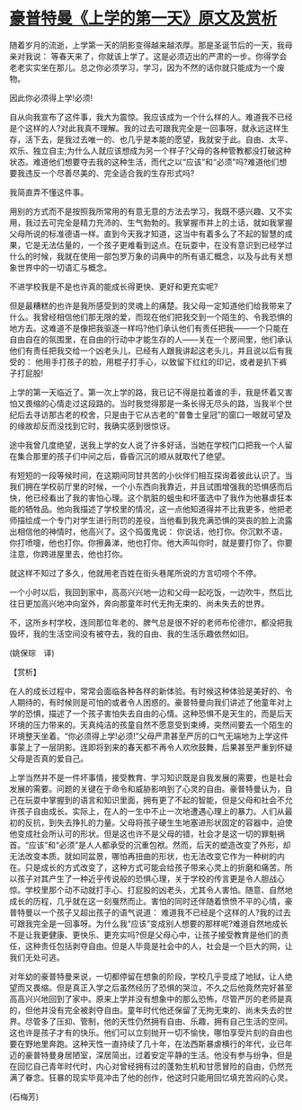 # [豪普特曼《上学的第一天》原文及赏析](https://www.vrrw.net/wx/12035.html)

随着岁月的流逝，上学第一天的阴影变得越来越浓厚。那是圣诞节后的一天，我母亲对我说： 等春天来了，你就该上学了。这是必须迈出的严肃的一步。你得学会老老实实坐在那儿。总之你必须学习，学习，因为不然的话你就只能成为一个废物。

因此你必须得上学!必须!

自从向我宣布了这件事，我大为震惊。我应该成为一个什么样的人。难道我不已经是个这样的人?对此我真不理解。我的过去可跟我完全是一回事呀，就永远这样生存，活下去，是我过去唯一的、也几乎是本能的愿望，我就安于此。自由、太平、欢乐、独立自主;为什么人就应该想成为另一个样子?父母的各种管教都没打破这种状态。难道他们想要夺去我的这种生活，而代之以“应该”和“必须”吗?难道他们想要我违反一个尽善尽美的、完全适合我的生存形式吗?



我简直弄不懂这件事。

用别的方式而不是按照我所常用的有意无意的方法去学习，我既不感兴趣、又不实用，我过去可完全是精力充沛的、生气勃勃的。我掌握市井上的土话，就如我掌握父母所说的标准德语一样。直到今天我才知道，这当中有着多么了不起的智慧的成果，它是无法估量的，一个孩子更难看到这点。在玩耍中，在没有意识到已经学过什么的时候，我就在使用一部包罗万象的词典中的所有语汇概念，以及与此有关想象世界中的一切语汇与概念。

不进学校我是不是也许真的能成长得更快、更好和更充实呢?

但是最糟糕的也许是我所感受到的灵魂上的痛楚。我父母一定知道他们给我带来了什么。我曾经相信他们那无限的爱，而现在他们把我交到一个陌生的、令我恐惧的地方去。这难道不是像把我驱逐一样吗?他们承认他们有责任把我——一个只能在自由自在的氛围里，在自由的行动中才能生存的人——关在一个房间里，他们承认他们有责任把我交给一个凶老头儿，已经有人跟我讲起这老头儿，并且说以后有我受的： 他用手打孩子的脸，用棍子打手心，以致留下红红的印记，或者是扒下裤子打屁股!

上学的第一天临近了。第一次上学的路，我已记不得是拉着谁的手，我是怀着又害怕又畏缩的心情走过这段路的。当时我觉得那是一条长得无尽头的路，当我半个世纪后去寻访那古老的校舍，只是由于它从古老的“普鲁士皇冠”的窗口一眼就可望及的缘故却反而没找到它时，我确实感到很惊讶。

途中我曾几度绝望，送我上学的女人说了许多好话，当她在学校门口把我一个人留在集合那里的孩子们中间之后，昏昏沉沉的顺从就取代了绝望。

有短短的一段等候时间，在这期间同甘共苦的小伙伴们相互探询着彼此认识了。当我们拥在学校前厅里的时候，一个小东西向我靠近，并且试图增强我的恐惧感而后快，他已经看出了我的害怕心理。这个肮脏的蛆虫和坏蛋选中了我作为他暴虐狂本能的牺牲品。他向我描述了学校里的情况，这一点他知道得并不比我更多，他把老师描绘成一个专门对学生进行刑罚的差役，当他看到我充满恐惧的哭丧的脸上流露出相信他的神情时，他高兴了。这个捣蛋鬼说： 你说话，他打你。你沉默不语，你打喷嚏，他也打你。你擦鼻涕，他也打你。他大声叫你时，就是要打你了。你要注意，你跨进屋里去，他也打你。

就这样不知过了多久，他就用老百姓在街头巷尾所说的方言叨唠个不停。

一个小时以后，我回到家中，高高兴兴地一边和父母一起吃饭，一边吹牛，然后比往日更加高兴地冲向室外，奔向那童年时代无拘无束的、尚未失去的世界。

不，这所乡村学校，连同那位年老的、脾气总是很不好的老师布伦德尔，都没把我毁坏，我的生活空间没有被夺去，我的自由、我的生活乐趣依然如旧。

(姚保琮　译)

【赏析】

在人的成长过程中，常常会面临各种各样的新体验。有时候这种体验是美好的、令人期待的，有时候则是可怕的或者令人困惑的。豪普特曼向我们讲述了他童年对上学的恐惧，描述了一个孩子害怕失去自由的心情。这种恐惧不是天生的，而是后天环境的压力带来的。天真纯洁的孩童自然不愿意受到束缚，突然间要去一个陌生的环境整天坐着。“你必须得上学!必须!”父母严肃甚至严厉的口气无端地为上学这件事蒙上了一层阴影。连即将到来的春天都不再令人欢欣鼓舞，后果甚至严重到怀疑父母是否真的爱自己。

上学当然并不是一件坏事情，接受教育、学习知识既是自我发展的需要，也是社会发展的需要。问题的关键在于命令和威胁影响到了心灵的自由。豪普特曼认为，自己在玩耍中掌握到的语言和知识里面，拥有更了不起的智能，但是父母和社会不允许孩子自由成长。实际上，在人的一生中不止一次地遭遇心理上的暴力。人们从最初的反抗，到失去挣扎的力量。父母将孩子硬生生地塞进形状固定的容器中，迫使他变成社会所认可的形状。但是这也许不是父母的错，社会才是这一切的罪魁祸首。“应该”和“必须”是人人都承受的沉重包袱。然而，后天的塑造改变了外形，却无法改变本质。就如同盆景，哪怕再扭曲的形状，也无法改变它作为一种树的内在。只是成长的方式改变了，这种方式可能会给孩子带来心灵上的折磨和痛苦。所以孩子对其产生了一种近乎传说般的恐惧心理，关于学校的传言更是令人胆战心惊。学校里那个动不动就打手心、打屁股的凶老头，尤其令人害怕。随意、自然地成长的历程，几乎就在这一刻戛然而止。害怕的同时还伴随着愤愤不平的心情，豪普特曼以一个孩子又超出孩子的语气说道： 难道我不已经是个这样的人?我的过去可跟我完全是一回事呀。为什么我“应该”变成别人想要的那样呢?难道自然地成长不是让我更健康、更快乐、更充实吗?但是父母心中，让孩子接受教育是他们的责任，这种责任包括剥夺自由。但是人毕竟是社会中的人，社会是一个巨大的网，让我们无处可逃。

对年幼的豪普特曼来说，一切都停留在想象的阶段，学校几乎变成了地狱，让人绝望而又畏缩。但是真正入学之后虽然经历了恐惧的哭泣，不久之后他竟然完好甚至高高兴兴地回到了家中。原来上学并没有想象中的那么恐怖，尽管严厉的老师是真的，但他并没有完全被剥夺自由。童年时代他还保留了无拘无束的、尚未失去的世界。尽管多了压抑、管制，他的天性仍然拥有自由、乐趣，拥有自己生活的空间。这也许是孩子才有的快乐。他们可以立刻抛开一切不愉快，哪怕享受片刻的自由也要在野地里奔跑。这种天性一直持续了几十年，在法西斯暴虐横行的年代，业已年迈的豪普特曼身居陋室，深居简出，过着安定平静的生活。他没有参与纷争，但是在回忆自己青年时代时，内心对曾经拥有过的蓬勃生机和甘愿冒险的自由，仍然充满了眷念。狂暴的现实毕竟冲击了他的创作，他这时只能用回忆填充苦闷的心灵。

(石梅芳)


